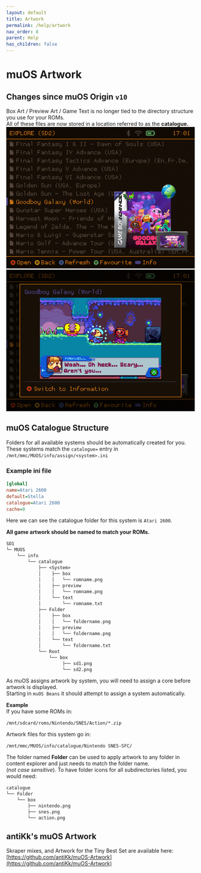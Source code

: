 ```yaml
---
layout: default
title: Artwork
permalink: /help/artwork
nav_order: 8
parent: Help
has_children: false
---
```


# muOS Artwork
## Changes since muOS Origin `v10`
Box Art / Preview Art / Game Text is no longer tied to the directory structure you use for your ROMs.  
All of these files are now stored in a location referred to as the **catalogue.**
![](assets/images/muos_boxart.png)
![](assets/images/muos_preview.png)

## muOS Catalogue Structure
Folders for all available systems should be automatically created for you.  
These systems match the `catalogue=` entry in `/mnt/mmc/MUOS/info/assign/<system>.ini`
### Example ini file
```ini
[global]
name=Atari 2600
default=Stella
catalogue=Atari 2600
cache=0
```
Here we can see the catalogue folder for this system is `Atari 2600`.  

**All game artwork should be named to match your ROMs.**  
```
SD1
└─ MUOS
    └── info
        └── catalogue
            ├── <System>
            │    ├── box
            │    │   └── romname.png
            │    ├── preview
            │    │   └── romname.png
            │    └── text
            │        └── romname.txt
            ├── Folder
            │    ├── box
            │    │   └── foldername.png
            │    ├── preview
            │    │   └── foldername.png
            │    └── text
            │        └── foldername.txt
            └── Root
                └── box
                     ├── sd1.png
                     └── sd2.png
```
As muOS assigns artwork by system, you will need to assign a core before artwork is displayed.  
Starting in `muOS Beans` it should attempt to assign a system automatically.

**Example**  
If you have some ROMs in:
```
/mnt/sdcard/roms/Nintendo/SNES/Action/*.zip
```
Artwork files for this system go in:
```
/mnt/mmc/MUOS/info/catalogue/Nintendo SNES-SFC/
```
The folder named **Folder** can be used to apply artwork to any folder in content explorer and just needs to match the folder name.  
(_not case sensitive_).
To have folder icons for all subdirectories listed, you would need:
```
catalogue
└── Folder
    └── box
        ├── nintendo.png
        ├── snes.png
        └── action.png
```
## antiKk's muOS Artwork
Skraper mixes, and Artwork for the Tiny Best Set are available here:  
[https://github.com/antiKk/muOS-Artwork](https://github.com/antiKk/muOS-Artwork)
